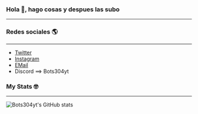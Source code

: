 
<!--
**bots304yt/bots304yt** is a ✨ _special_ ✨ repository because its `README.md` (this file) appears on your GitHub profile.

Here are some ideas to get you started:

- 🔭 I’m currently working on ...
- 🌱 I’m currently learning ...
- 👯 I’m looking to collaborate on ...
- 🤔 I’m looking for help with ...
- 💬 Ask me about ...
- 📫 How to reach me: ...
- 😄 Pronouns: ...
- ⚡ Fun fact: ...
-->
### Hola 👋, hago cosas y despues las subo
---
### Redes sociales 🌎
---
   - [Twitter](https://twitter.com/bots304yt)
   - [Instagram](https://www.instagram.com/botss304/)
   - [EMail](https://mail.google.com/mail/u/0/?fs=1&to=bots304yt@gmail.com&su=&body=&tf=cm)
   - Discord ==> Bots304yt

### My Stats 🤓
---
![Bots304yt's GitHub stats](https://github-readme-stats.vercel.app/api?username=bots304yt&show_icons=true&theme=radical)
